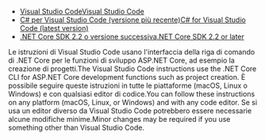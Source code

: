* [<span data-ttu-id="30650-101">Visual Studio Code</span><span class="sxs-lookup"><span data-stu-id="30650-101">Visual Studio Code</span></span>](https://code.visualstudio.com/download)
* [<span data-ttu-id="30650-102">C# per Visual Studio Code (versione più recente)</span><span class="sxs-lookup"><span data-stu-id="30650-102">C# for Visual Studio Code (latest version)</span></span>](https://marketplace.visualstudio.com/items?itemName=ms-dotnettools.csharp)
* [<span data-ttu-id="30650-103">.NET Core SDK 2.2 o versione successiva</span><span class="sxs-lookup"><span data-stu-id="30650-103">.NET Core SDK 2.2 or later</span></span>](https://www.microsoft.com/net/download/all)

<span data-ttu-id="30650-104">Le istruzioni di Visual Studio Code usano l'interfaccia della riga di comando di .NET Core per le funzioni di sviluppo ASP.NET Core, ad esempio la creazione di progetti.</span><span class="sxs-lookup"><span data-stu-id="30650-104">The Visual Studio Code instructions use the .NET Core CLI for ASP.NET Core development functions such as project creation.</span></span> <span data-ttu-id="30650-105">È possibile seguire queste istruzioni in tutte le piattaforme (macOS, Linux o Windows) e con qualsiasi editor di codice.</span><span class="sxs-lookup"><span data-stu-id="30650-105">You can follow these instructions on any platform (macOS, Linux, or Windows) and with any code editor.</span></span> <span data-ttu-id="30650-106">Se si usa un editor diverso da Visual Studio Code potrebbero essere necessarie alcune modifiche minime.</span><span class="sxs-lookup"><span data-stu-id="30650-106">Minor changes may be required if you use something other than Visual Studio Code.</span></span>

